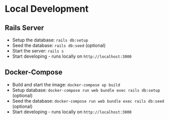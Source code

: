 # Local Development

## Rails Server

- Setup the database: `rails db:setup`
- Seed the database: `rails db:seed` (optional)
- Start the server: `rails s`
- Start developing - runs locally on `http://localhost:3000`

## Docker-Compose

- Build and start the image: `docker-compose up build`
- Setup database: `docker-compose run web bundle exec rails db:setup` (optional)
- Seed the database: `docker-compose run web bundle exec rails db:seed` (optional)
- Start developing - runs locally on `http://localhost:3000`
